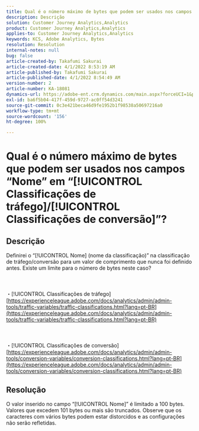 ```yaml
---
title: Qual é o número máximo de bytes que podem ser usados nos campos “Nome” na “Classificação de tráfego/conversão”?
description: Descrição
solution: Customer Journey Analytics,Analytics
product: Customer Journey Analytics,Analytics
applies-to: Customer Journey Analytics,Analytics
keywords: KCS, Adobe Analytics, Bytes
resolution: Resolution
internal-notes: null
bug: false
article-created-by: Takafumi Sakurai
article-created-date: 4/1/2022 8:53:19 AM
article-published-by: Takafumi Sakurai
article-published-date: 4/1/2022 8:54:49 AM
version-number: 2
article-number: KA-18081
dynamics-url: https://adobe-ent.crm.dynamics.com/main.aspx?forceUCI=1&pagetype=entityrecord&etn=knowledgearticle&id=7471762b-99b1-ec11-9840-0022480bd126
exl-id: ba6f5b04-417f-459d-9727-ac0ff54d3241
source-git-commit: 0c3e421beca46d9fe1952b1f98538a50697216a0
workflow-type: tm+mt
source-wordcount: '156'
ht-degree: 100%

---
```


# Qual é o número máximo de bytes que podem ser usados nos campos “Nome” em “[!UICONTROL Classificações de tráfego]/[!UICONTROL Classificações de conversão]”?

## Descrição

Definirei o “[!UICONTROL Nome] (nome da classificação)” na classificação de tráfego/conversão para um valor de comprimento que nunca foi definido antes. Existe um limite para o número de bytes neste caso?<br><br> <br><br>・[!UICONTROL Classificações de tráfego]
[https://experienceleague.adobe.com/docs/analytics/admin/admin-tools/traffic-variables/traffic-classifications.html?lang=pt-BR](https://experienceleague.adobe.com/docs/analytics/admin/admin-tools/traffic-variables/traffic-classifications.html?lang=pt-BR)<br><br> <br><br>・[!UICONTROL Classificações de conversão]
[https://experienceleague.adobe.com/docs/analytics/admin/admin-tools/conversion-variables/conversion-classifications.html?lang=pt-BR](https://experienceleague.adobe.com/docs/analytics/admin/admin-tools/conversion-variables/conversion-classifications.html?lang=pt-BR)

## Resolução


O valor inserido no campo “[!UICONTROL Nome]” é limitado a 100 bytes. Valores que excedem 101 bytes ou mais são truncados. Observe que os caracteres com vários bytes podem estar distorcidos e as configurações não serão refletidas.
